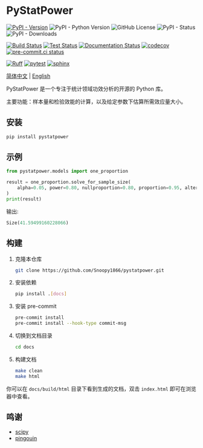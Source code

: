 # PyStatPower

[![PyPI - Version](https://img.shields.io/pypi/v/pystatpower)](https://badge.fury.io/py/pystatpower)
![PyPI - Python Version](https://img.shields.io/pypi/pyversions/pystatpower)
![GitHub License](https://img.shields.io/github/license/Snoopy1866/pystatpower)
![PyPI - Status](https://img.shields.io/pypi/status/pystatpower)
![PyPI - Downloads](https://img.shields.io/pypi/dm/pystatpower)

[![Build Status](https://img.shields.io/github/actions/workflow/status/Snoopy1866/pystatpower/release.yml?branch=main&label=build)](https://github.com/Snoopy1866/pystatpower/actions/workflows/release.yml?query=branch:main)
[![Test Status](https://img.shields.io/github/actions/workflow/status/Snoopy1866/pystatpower/check.yml?branch=main&label=test)](https://github.com/Snoopy1866/pystatpower/actions/workflows/check.yml?query=branch:main)
[![Documentation Status](https://readthedocs.org/projects/pystatpower/badge/?version=latest)](https://pystatpower.readthedocs.io/zh-cn/latest/?badge=latest)
[![codecov](https://codecov.io/gh/Snoopy1866/pystatpower/graph/badge.svg?token=P9UWC8Q4P6)](https://codecov.io/gh/Snoopy1866/pystatpower)
[![pre-commit.ci status](https://results.pre-commit.ci/badge/github/Snoopy1866/pystatpower/main.svg)](https://results.pre-commit.ci/latest/github/Snoopy1866/pystatpower/main)

[![Ruff](https://img.shields.io/endpoint?url=https://raw.githubusercontent.com/astral-sh/ruff/main/assets/badge/v2.json)](https://github.com/astral-sh/ruff)
[![pytest](https://img.shields.io/badge/logo-pytest-blue?logo=pytest&labelColor=5c5c5c&label=%20)](https://github.com/pytest-dev/pytest)
[![sphinx](https://img.shields.io/badge/logo-sphinx-blue?logo=sphinx&labelColor=5c5c5c&label=%20)](https://github.com/sphinx-doc/sphinx)

[简体中文](README.md) | [English](README-en.md)

PyStatPower 是一个专注于统计领域功效分析的开源的 Python 库。

主要功能：样本量和检验效能的计算，以及给定参数下估算所需效应量大小。

## 安装

```bash
pip install pystatpower
```

## 示例

```python
from pystatpower.models import one_proportion

result = one_proportion.solve_for_sample_size(
    alpha=0.05, power=0.80, nullproportion=0.80, proportion=0.95, alternative="two_sided", test_type="exact_test"
)
print(result)
```

输出:

```python
Size(41.59499160228066)
```

## 构建

1. 克隆本仓库

   ```bash
   git clone https://github.com/Snoopy1866/pystatpower.git
   ```

2. 安装依赖

   ```bash
   pip install .[docs]
   ```

3. 安装 pre-commit

   ```bash
   pre-commit install
   pre-commit install --hook-type commit-msg
   ```

4. 切换到文档目录

   ```bash
   cd docs
   ```

5. 构建文档

   ```bash
   make clean
   make html
   ```

你可以在 `docs/build/html` 目录下看到生成的文档，双击 `index.html` 即可在浏览器中查看。

## 鸣谢

- [scipy](https://github.com/scipy/scipy)
- [pingouin](https://github.com/raphaelvallat/pingouin)
